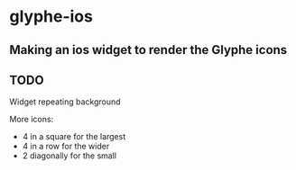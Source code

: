 # glyphe-ios

## Making an ios widget to render the Glyphe icons

## TODO

Widget repeating background

More icons:
- 4 in a square for the largest
- 4 in a row for the wider
- 2 diagonally for the small
